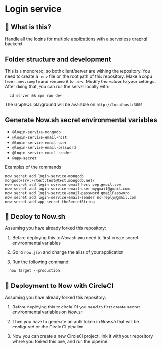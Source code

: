 # Login service

## 🧐 What is this?

Handle all the logins for multiple applications with a serverless graphql backend.

## Folder structure and development

This is a monorepo, so both client/server are withing the repository. You need to create a `.env` file on the root path of this repository. Make a copu from `.env.sample` and rename it to `.env`. Modify the values to your settings. After doing that, you can run the server locally with:

```
  cd server && npm run dev
```

The GraphQL playground will be available on `http://localhost:3000`

## Generate Now.sh secret environmental variables

- `@login-service-mongodb`
- `@login-service-email-host`
- `@login-service-email-user`
- `@login-service-email-password`
- `@login-service-email-sender`
- `@app-secret`

Examples of the commands

```
now secret add login-service-mongodb mongodb+srv://test:test@test.mongodb.net/
now secret add login-service-email-host pop.gmail.com
now secret add login-service-email-user mygmail@gmail.com
now secret add login-service-email-password gmailPassword
now secret add login-service-email-sender no-reply@gmail.com
now secret add app-secret theSecretString
```

## 🚀 Deploy to Now.sh

Assuming you have already forked this repository:

1. Before deploying this to _Now.sh_ you need to first create secret environmental variables.

2. Go to `now.json` and change the alias of your application

3. Run the following command:

```
  now target --production
```

## 🚀 Deployment to Now with CircleCI

Assuming you have already forked this repository:

1. Before deploying this to circle CI you need to first create secret environmental variables on _Now.sh_

2. Then you have to generate an auth token in _Now.sh_ that will be configured on the Circle CI pipeline.

3. Now you can create a new CircleCI project, link it with your repository where you forked this one, and run the pipeline.
